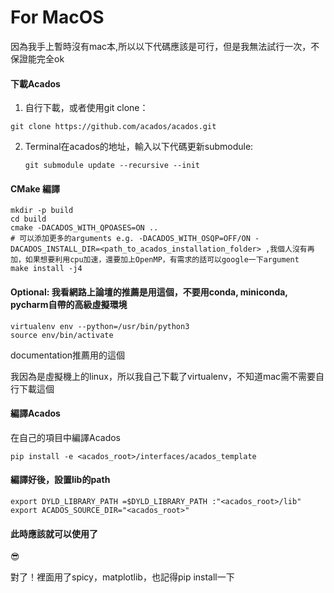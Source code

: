 # For MacOS

因為我手上暫時沒有mac本,所以以下代碼應該是可行，但是我無法試行一次，不保證能完全ok

#### 下載Acados

1. 自行下載，或者使用git clone：

```git clone https://github.com/acados/acados.git```

2. Terminal在acados的地址，輸入以下代碼更新submodule:

    ```git submodule update --recursive --init```

#### CMake 編譯

```
mkdir -p build
cd build
cmake -DACADOS_WITH_QPOASES=ON ..
# 可以添加更多的arguments e.g. -DACADOS_WITH_OSQP=OFF/ON -DACADOS_INSTALL_DIR=<path_to_acados_installation_folder> ,我個人沒有再加，如果想要利用cpu加速，還要加上OpenMP，有需求的話可以google一下argument
make install -j4
```

#### Optional: 我看網路上論壇的推薦是用這個，不要用conda, miniconda, pycharm自帶的高級虛擬環境

```
virtualenv env --python=/usr/bin/python3
source env/bin/activate
```

documentation推薦用的這個

我因為是虛擬機上的linux，所以我自己下載了virtualenv，不知道mac需不需要自行下載這個

#### 編譯Acados

在自己的項目中編譯Acados

```
pip install -e <acados_root>/interfaces/acados_template
```

#### 編譯好後，設置lib的path

```
export DYLD_LIBRARY_PATH =$DYLD_LIBRARY_PATH :"<acados_root>/lib"
export ACADOS_SOURCE_DIR="<acados_root>"
```



#### 此時應該就可以使用了

😎



對了！裡面用了spicy，matplotlib，也記得pip install一下